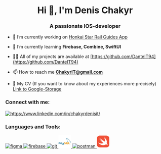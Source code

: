 <h1 align="center">Hi 👋, I'm Denis Chakyr</h1>
<h3 align="center">A passionate IOS-developer</h3>

- 🔭 I’m currently working on [Honkai Star Rail Guides App](https://github.com/DanteIT94/HonkaiStarRailGuides)

- 🌱 I’m currently learning **Firebase, Combine, SwiftUI**

- 👨‍💻 All of my projects are available at [https://github.com/DanteIT94](https://github.com/DanteIT94)

- 📫 How to reach me **ChakyrIT@gmail.com**

- 📄 My CV (If you want to know about my experiences more precisely) [Link to Google-Storage](https://drive.google.com/file/d/1Wy52nkUBtANdM6awynR0Y_ugjLL3G-jH/view?usp=sharing)

<h3 align="left">Connect with me:</h3>
<p align="left">
<a href="https://linkedin.com/in/https://www.linkedin.com/in/денис-чакыр-4a6781261/" target="blank"><img align="center" src="https://raw.githubusercontent.com/rahuldkjain/github-profile-readme-generator/master/src/images/icons/Social/linked-in-alt.svg" alt="https://www.linkedin.com/in/chakyrdenisit/" height="30" width="40" /></a>
</p>

<h3 align="left">Languages and Tools:</h3>
<p align="left"> <a href="https://www.figma.com/" target="_blank" rel="noreferrer"> <img src="https://www.vectorlogo.zone/logos/figma/figma-icon.svg" alt="figma" width="40" height="40"/> </a> <a href="https://firebase.google.com/" target="_blank" rel="noreferrer"> <img src="https://www.vectorlogo.zone/logos/firebase/firebase-icon.svg" alt="firebase" width="40" height="40"/> </a> <a href="https://git-scm.com/" target="_blank" rel="noreferrer"> <img src="https://www.vectorlogo.zone/logos/git-scm/git-scm-icon.svg" alt="git" width="40" height="40"/> </a> <a href="https://www.mysql.com/" target="_blank" rel="noreferrer"> <img src="https://raw.githubusercontent.com/devicons/devicon/master/icons/mysql/mysql-original-wordmark.svg" alt="mysql" width="40" height="40"/> </a> <a href="https://postman.com" target="_blank" rel="noreferrer"> <img src="https://www.vectorlogo.zone/logos/getpostman/getpostman-icon.svg" alt="postman" width="40" height="40"/> </a> <a href="https://developer.apple.com/swift/" target="_blank" rel="noreferrer"> <img src="https://raw.githubusercontent.com/devicons/devicon/master/icons/swift/swift-original.svg" alt="swift" width="40" height="40"/> </a> </p>

